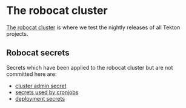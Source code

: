 # The robocat cluster

[The robocat cluster](../robocat) is where we test the nightly releases of all Tekton projects.

## Robocat secrets

Secrets which have been applied to the robocat cluster but are not committed here are:

- [cluster admin secret](../robocat/README.md#create-a-cluster-admin-service-account)
- [secrets used by cronjobs](../robocat/README.md#run-the-cronjobs)
- [deployment secrets](../robocat/README.md#set-up-robocat-to-drive-deployments-to-the-dogfooding-cluster)
